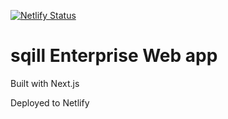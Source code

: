[![Netlify Status](https://api.netlify.com/api/v1/badges/1a93a8ce-6d8d-459b-8de2-70aac18373ab/deploy-status)](https://app.netlify.com/sites/sqill-enterprise/deploys)

# sqill Enterprise Web app

Built with Next.js

Deployed to Netlify
